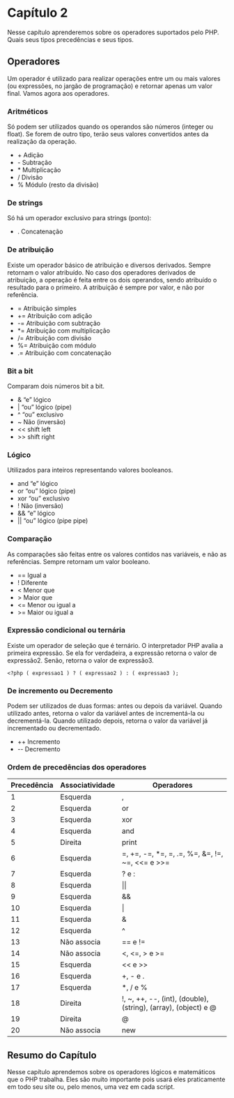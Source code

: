 
Capítulo 2
==========

Nesse capítulo aprenderemos sobre os operadores suportados pelo PHP.
Quais seus tipos precedências e seus tipos.

Operadores
----------

Um operador é utilizado para realizar operações entre um ou mais valores
(ou expressões, no jargão de programação) e retornar apenas um valor
final. Vamos agora aos operadores.

### Aritméticos

Só podem ser utilizados quando os operandos são números (integer ou
float). Se forem de outro tipo, terão seus valores convertidos antes da
realização da operação.

  - \+    Adição
  - \-    Subtração
  - \*   Multiplicação
  - \/    Divisão
  - \%    Módulo (resto da divisão)

### De strings

Só há um operador exclusivo para strings (ponto):

  - \.   Concatenação

### De atribuição

Existe um operador básico de atribuição e diversos derivados. Sempre
retornam o valor atribuído. No caso dos operadores derivados de
atribuição, a operação é feita entre os dois operandos, sendo atribuído
o resultado para o primeiro. A atribuição é sempre por valor, e não por
referência.

  - \=     Atribuição simples
  - \+=    Atribuição com adição
  - \-=    Atribuição com subtração
  - \*=   Atribuição com multiplicação
  - \/=    Atribuição com divisão
  - \%=    Atribuição com módulo
  - \.=    Atribuição com concatenação

### 

### Bit a bit

Comparam dois números bit a bit.

  - \&          “e” lógico
  - \|          “ou” lógico (pipe)
  - \^         “ou” exclusivo
  - \~         Não (inversão)
  - &lt;&lt;   shift left
  - &gt;&gt;   shift right

### Lógico

Utilizados para inteiros representando valores booleanos.

  - and   “e” lógico
  - or    “ou” lógico (pipe)
  - xor   “ou” exclusivo
  - !     Não (inversão)
  - &&    “e” lógico
  - \|\|    “ou” lógico (pipe pipe)

### Comparação

As comparações são feitas entre os valores contidos nas variáveis, e não
as referências. Sempre retornam um valor booleano.

  - ==      Igual a
  - !       Diferente
  - &lt;    Menor que
  - &gt;    Maior que
  - &lt;=   Menor ou igual a
  - &gt;=   Maior ou igual a

### Expressão condicional ou ternária

Existe um operador de seleção que é ternário. O interpretador PHP avalia
a primeira expressão. Se ela for verdadeira, a expressão retorna o valor
de expressão2. Senão, retorna o valor de expressão3.

`<?php ( expressao1 ) ? ( expressao2 ) : ( expressao3 );`

### 

### De incremento ou Decremento

Podem ser utilizados de duas formas: antes ou depois da variável. Quando
utilizado antes, retorna o valor da variável antes de incrementá-la ou
decrementá-la. Quando utilizado depois, retorna o valor da variável já
incrementado ou decrementado.

  - \++   Incremento
  - \--   Decremento

### Ordem de precedências dos operadores

  Precedência | Associatividade | Operadores
  ------------|-----------------|------------  
  1           |  Esquerda       |   ,
  2           |  Esquerda       |   or
  3           |  Esquerda       |   xor
  4           |  Esquerda       |   and
  5           |  Direita        |   print
  6           |  Esquerda       |   =, +=, -=, *=, =, .=, %=, &=, !=, ~=, &lt;&lt;= e &gt;&gt;=
  7           |  Esquerda       |   ? e :
  8           |  Esquerda       |   \|\|
  9           |  Esquerda       |   &&
  10          |  Esquerda       |   \|
  11          |  Esquerda       |   &
  12          |  Esquerda       |   \^
  13          |  Não associa    |   == e !=
  14          |  Não associa    |   &lt;, &lt;=, &gt; e &gt;=
  15          |  Esquerda       |   &lt;&lt; e &gt;&gt;
  16          |  Esquerda       |   +, \- e .
  17          |  Esquerda       |   *, \/ e %
  18          |  Direita        |   !, \~, ++, --, (int), (double), (string), (array), (object) e @
  19          |  Direita        |   @
  20          |  Não associa    |   new

Resumo do Capítulo
------------------

Nesse capítulo aprendemos sobre os operadores lógicos e matemáticos que
o PHP trabalha. Eles são muito importante pois usará eles praticamente
em todo seu site ou, pelo menos, uma vez em cada script.
